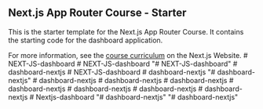 ## Next.js App Router Course - Starter

This is the starter template for the Next.js App Router Course. It contains the starting code for the dashboard application.

For more information, see the [course curriculum](https://nextjs.org/learn) on the Next.js Website.
#   N E X T - J S - d a s h b o a r d  
 #   N E X T - J S - d a s h b o a r d  
 "# NEXT-JS-dashboard" 
#   d a s h b o a r d - n e x t j s  
 #   N E X T - J S - d a s h b o a r d  
 #   d a s h b o a r d - n e x t j s  
 "# dashboard-nextjs" 
#   d a s h b o a r d - n e x t j s  
 #   d a s h b o a r d - n e x t j s  
 #   d a s h b o a r d - n e x t j s  
 #   d a s h b o a r d - n e x t j s  
 #   d a s h b o a r d - n e x t j s  
 #   d a s h b o a r d - n e x t j s  
 #   d a s h b o a r d - n e x t j s  
 #   N e x t j s - d a s h b o a r d  
 "# dashboard-nextjs" 
"# dashboard-nextjs" 
